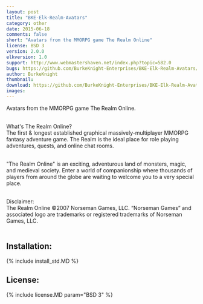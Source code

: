 ```yaml
---
layout: post
title: "BKE-Elk-Realm-Avatars"
category: other
date: 2015-06-18
comments: false
short: "Avatars from the MMORPG game The Realm Online"
license: BSD 3
version: 2.0.0
elkversion: 1.0
support: http://www.webmastershaven.net/index.php?topic=582.0
bugs: https://github.com/BurkeKnight-Enterprises/BKE-Elk-Realm-Avatars/issues
author: BurkeKnight
thumbnail:
download: https://github.com/BurkeKnight-Enterprises/BKE-Elk-Realm-Avatars/releases/download/BKE-Elk-Realm-Avatars_v2.0.0/BKE-Elk-Realm-Avatars_v2.0.0.zip
images:
---
```


Avatars from the MMORPG game The Realm Online.<br /><br />

What's The Realm Online?<br />
The first & longest established graphical massively-multiplayer MMORPG fantasy adventure game. The Realm is the ideal place for role playing adventures, quests, and online chat rooms.<br /><br />

"The Realm Online" is an exciting, adventurous land of monsters, magic, and medieval society. Enter a world of companionship where thousands of players from around the globe are waiting to welcome you to a very special place.<br /><br />

Disclaimer:<br />
The Realm Online ©2007 Norseman Games, LLC. “Norseman Games” and associated logo are trademarks or registered trademarks of Norseman Games, LLC.<br /><br />

## Installation:
{% include install_std.MD %}

## License:
{% include license.MD param="BSD 3" %}
